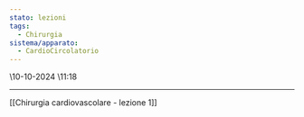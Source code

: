 ```yaml
---
stato: lezioni
tags:
  - Chirurgia
sistema/apparato:
  - CardioCircolatorio
---
```

\10-10-2024 \11:18

--- 
[[Chirurgia cardiovascolare - lezione 1]]












